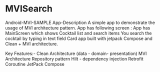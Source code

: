 # MVISearch
Android-MVI-SAMPLE
App-Description
A simple app to demonstrate the usage of MVI architecture pattern.
App has following screen :
App has MainScreen which shows Cocktail list and search items
You search the cocktail by typing in text field
Card app built with jetpack Compose and Clean + MVI architecture.

Key Features:-
Clean Architecture (data - domain- presentation)
MVI Architecture
Repository pattern
Hilt - dependency injection
Retrofit
Coroutine
JetPack Compose
